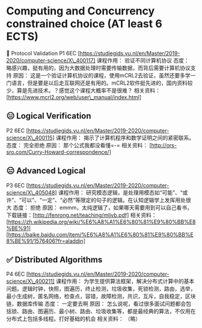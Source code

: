 # Computing and Concurrency constrained choice (AT least 6 ECTS)
📍 Protocol Validation
P1		6EC
	[https://studiegids.vu.nl/en/Master/2019-2020/computer-science/X\_400117]
	课程作用：
		验证不同计算机协议
	态度：
		略感兴趣，挺有用的，因为大数据处理时需要传输数据，而背后需要计算机协议支持
	原因：
		这是一个验证计算机协议的课程，使用mCRL2去验证，虽然还要多学一门语言，但是要是以后走互联网还是有用的。mCRL2软件挺先进的，国内资料较少，算是先进技术。？感觉这个课程大概率不是很难？
	相关资料：
		[https://www.mcrl2.org/web/user\_manual/index.html]

## 😑 Logical Verification
P2		6EC
	[https://studiegids.vu.nl/en/Master/2019-2020/computer-science/X\_400115]
	课程作用：
		揭示了计算机程序和数学证明之间的紧密联系。
	态度：
		完全拒绝
	原因：
		那个公式我都没看懂=-=
	相关资料：
		[http://ors-sro.com/Curry-Howard-correspondence/]

## 😑 Advanced Logical
P3		6EC
	[https://studiegids.vu.nl/en/Master/2019-2020/computer-science/X\_405048]
	课程作用：
		研究模态逻辑，是处理用模态如“可能”、“或许”、“可以”、“一定”、“必然”等限定的句子的逻辑。在认知逻辑学上发挥用处很大
	态度：
		拒绝
	原因：
		emmm，太纯逻辑了，如果哪天需要用到可以自己看书，下载链接：[http://fenrong.net/teaching/mljvb.pdf]
	相关资料：
		[https://zh.wikipedia.org/wiki/%E6%A8%A1%E6%80%81%E9%80%BB%E8%BE%91]
		[https://baike.baidu.com/item/%E6%A8%A1%E6%80%81%E9%80%BB%E8%BE%91/1576406?fr=aladdin]

## ✅ Distributed Algorithms
P4		6EC
	[https://studiegids.vu.nl/en/Master/2019-2020/computer-science/X\_400211]
	课程作用：
		为学生提供算法框架，解决分布式计算中的基本问题。逻辑时钟，快照，图遍历，终止检测，垃圾收集，死锁检测，路由，选举，最小生成树，匿名网络，检查点，容错，故障检测，共识，互斥，自我稳定，区块链，数据库传输
	态度：
		一定要去啊
	原因：
		怎么说呢，看过很多面试问题都会包括锁、路由、图遍历、最小树、路由、垃圾收集等，都是最经典的算法，不仅用在分布式上包括多线程。打好基础的机会
	相关资料：
		（略）
